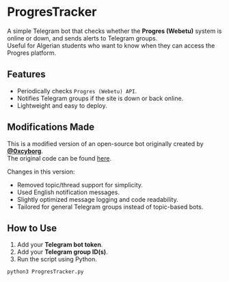 # ProgresTracker

A simple Telegram bot that checks whether the **Progres (Webetu)** system is online or down, and sends alerts to Telegram groups.  
Useful for Algerian students who want to know when they can access the Progres platform.

## Features

- Periodically checks `Progres (Webetu) API`.
- Notifies Telegram groups if the site is down or back online.
- Lightweight and easy to deploy.

## Modifications Made

This is a modified version of an open-source bot originally created by **[@0xcyborg](https://github.com/0xcyborg)**.  
The original code can be found [here](https://github.com/0xcyborg/ProgresMonitor).

Changes in this version:
- Removed topic/thread support for simplicity.
- Used English notification messages.
- Slightly optimized message logging and code readability.
- Tailored for general Telegram groups instead of topic-based bots.

## How to Use

1. Add your **Telegram bot token**.
2. Add your **Telegram group ID(s)**.
3. Run the script using Python.

```bash
python3 ProgresTracker.py
